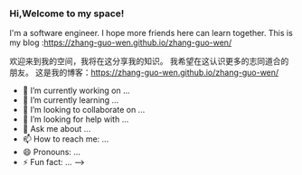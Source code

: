 ### Hi,Welcome to my space!
I'm a software engineer.
I hope more friends here can learn together.
This is my blog :https://zhang-guo-wen.github.io/zhang-guo-wen/

欢迎来到我的空间，我将在这分享我的知识。
我希望在这认识更多的志同道合的朋友。
这是我的博客：https://zhang-guo-wen.github.io/zhang-guo-wen/
- 🔭 I’m currently working on ...
- 🌱 I’m currently learning ...
- 👯 I’m looking to collaborate on ...
- 🤔 I’m looking for help with ...
- 💬 Ask me about ...
- 📫 How to reach me: ...
- 😄 Pronouns: ...
- ⚡ Fun fact: ...
-->
